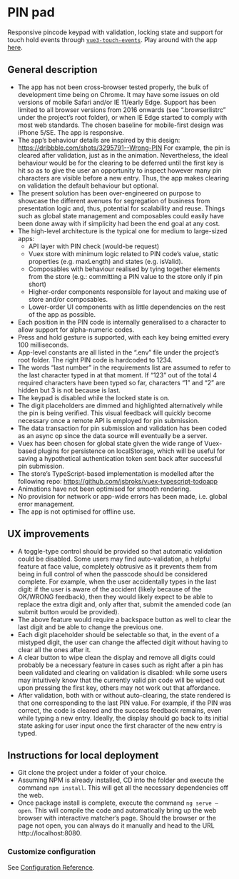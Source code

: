 # PIN pad

Responsive pincode keypad with validation, locking state and support for touch hold events through [`vue3-touch-events`](https://github.com/robinrodricks/vue3-touch-events). Play around with the app [here](https://hqcasanova.github.io/pin-pad).

## General description

- The app has not been cross-browser tested properly, the bulk of development time being on Chrome. It may have some issues on old versions of mobile Safari and/or IE 11/early Edge. Support has been limited to all browser versions from 2016 onwards (see “.browserlistrc” under the project’s root folder), or when IE Edge started to comply with most web standards. The chosen baseline for mobile-first design was iPhone 5/SE. The app is responsive.
- The app’s behaviour details are inspired by this design: https://dribbble.com/shots/3295791--Wrong-PIN  For example, the pin is cleared after validation, just as in the animation. Nevertheless, the ideal behaviour would be for the clearing to be deferred until the first key is hit so as to give the user an opportunity to inspect however many pin characters are visible before a new entry. Thus, the app makes clearing on validation the default behaviour but optional.
- The present solution has been over-engineered on purpose to showcase the different avenues for segregation of business from presentation logic and, thus, potential for scalability and reuse. Things such as global state management and composables could easily have been done away with if simplicity had been the end goal at any cost.
- The high-level architecture is the typical one for medium to large-sized apps:
    - API layer with PIN check (would-be request)
    - Vuex store with minimum logic related to PIN code’s value, static properties (e.g. maxLength) and states (e.g. isValid).
    - Composables with behaviour realised by tying together elements from the store (e.g.: committing a PIN value to the store only if pin short)
    - Higher-order components responsible for layout and making use of store and/or composables.
    - Lower-order UI components with as little dependencies on the rest of the app as possible.
- Each position in the PIN code is internally generalised to a character to allow support for alpha-numeric codes.
- Press and hold gesture is supported, with  each key being emitted every 100 milliseconds.
- App-level constants are all listed in the “.env” file under the project’s root folder. The right PIN code is hardcoded to 1234.
- The words “last number” in the requirements list are assumed to refer to the last character typed in at that moment. If “123” out of the total 4 required characters have been typed so far, characters “1” and “2” are hidden but 3 is not because is last.
- The keypad is disabled while the locked state is on.
- The digit placeholders are dimmed and highlighted alternatively while the pin is being verified. This visual feedback will quickly become necessary once a remote API is employed for pin submission.
- The data transaction for pin submission and validation has been coded as an async op since the data source will eventually be a server.
- Vuex has been chosen for global state given the wide range of Vuex-based plugins for persistence on localStorage, which will be useful for saving a hypothetical authentication token sent back after successful pin submission.
- The store’s TypeScript-based implementation is modelled after the following repo: https://github.com/jsbroks/vuex-typescript-todoapp 
- Animations have not been optimised for smooth rendering.
- No provision for network or app-wide errors has been made, i.e. global error management.
- The app is not optimised for offline use.

## UX improvements

- A toggle-type control should be provided so that automatic validation could be disabled. Some users may find auto-validation, a helpful feature at face value, completely obtrusive as it prevents them from being in full control of when the passcode should be considered complete. For example, when the user accidentally types in the last digit: if the user is aware of the accident (likely because of the OK/WRONG feedback), then they would likely expect to be able to replace the extra digit and, only after that, submit the amended code (an submit button would be provided).
- The above feature would require a backspace button as well to clear the last digit and be able to change the previous one.
- Each digit placeholder should be selectable so that, in the event of a mistyped digit, the user can change the affected digit without having to clear all the ones after it.
- A clear button to wipe clean the display and remove all digits could probably be a necessary feature in cases such as right after a pin has been validated and clearing on validation is disabled: while some users may intuitively know that the currently valid pin code will be wiped out upon pressing the first key, others may not work out that affordance.
- After validation, both with or without auto-clearing, the state rendered is that one corresponding to the last PIN value. For example, if the PIN was correct, the code is cleared and the success feedback remains, even while typing a new entry. Ideally, the display should go back to its initial state asking for user input once the first character of the new entry is typed.


## Instructions for local deployment

- Git clone the project under a folder of your choice.
- Assuming NPM is already installed, CD into the folder and execute the command `npm install`. This will get all the necessary dependencies off the web.
- Once package install is complete, execute the command `ng serve —open`. This will compile the code and automatically bring up the web browser with interactive matcher’s page. Should the browser or the page not open, you can always do it manually and head to the URL http://localhost:8080.

### Customize configuration
See [Configuration Reference](https://cli.vuejs.org/config/).
